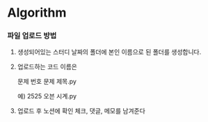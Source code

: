 # Algorithm



### 파일 업로드 방법

1. 생성되어있는 스터디 날짜의 폴더에 본인 이름으로 된 폴더를 생성합니다.

2. 업로드하는 코드 이름은
   
   문제 번호  문제 제목.py
   
   예) 2525 오븐 시계.py

3. 업로드 후 노션에 확인 체크, 댓글, 메모를 남겨준다